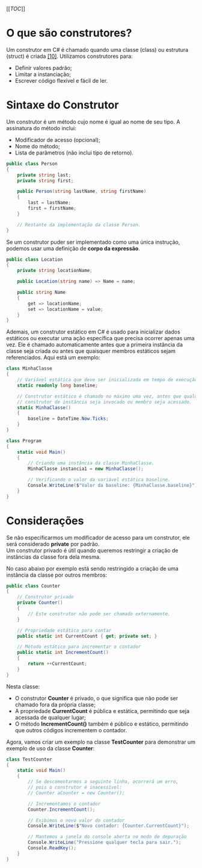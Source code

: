 [[_TOC_]]

# O que são construtores?
Um construtor em C# é chamado quando uma classe (class) ou estrutura (struct) é criada [[10]](/Advanced-Business-Development-with-.NET/1º-Semestre/Aula-04-%2D-Csharp,-uso-avançado-de-Modificadores-de-Acesso,-Palavras%2DChave,-Construtores,-Interfaces-e-Namespaces/Referências).
Utilizamos construtores para:
- Definir valores padrão;
- Limitar a instanciação;
- Escrever código flexível e fácil de ler.

# Sintaxe do Construtor
Um construtor é um método cujo nome é igual ao nome de seu tipo. A assinatura do método inclui:
- Modificador de acesso (opcional);
- Nome do método;
- Lista de parâmetros (não inclui tipo de retorno).
```csharp
public class Person
{
    private string last;
    private string first;

    public Person(string lastName, string firstName)
    {
        last = lastName;
        first = firstName;
    }

    // Restante da implementação da classe Person.
}
```
  
Se um construtor puder ser implementado como uma única instrução, podemos usar uma definição de **corpo da expressão**.
```csharp
public class Location
{
    private string locationName;

    public Location(string name) => Name = name;

    public string Name
    {
        get => locationName;
        set => locationName = value;
    }
}
```

Ademais, um construtor estático em C# é usado para inicializar dados estáticos ou executar uma ação específica que precisa ocorrer apenas uma vez. Ele é chamado automaticamente antes que a primeira instância da classe seja criada ou antes que quaisquer membros estáticos sejam referenciados. Aqui está um exemplo:
```csharp
class MinhaClasse
{
    // Variável estática que deve ser inicializada em tempo de execução.
    static readonly long baseline;

    // Construtor estático é chamado no máximo uma vez, antes que qualquer
    // construtor de instância seja invocado ou membro seja acessado.
    static MinhaClasse()
    {
        baseline = DateTime.Now.Ticks;
    }
}

class Program
{
    static void Main()
    {
        // Criando uma instância da classe MinhaClasse.
        MinhaClasse instancia1 = new MinhaClasse();

        // Verificando o valor da variável estática baseline.
        Console.WriteLine($"Valor da baseline: {MinhaClasse.baseline}");
    }
}
```

# Considerações
  
Se não especificarmos um modificador de acesso para um construtor, ele será considerado **private** por padrão.  
Um construtor privado é útil quando queremos restringir a criação de instâncias da classe fora dela mesma.
  
No caso abaixo por exemplo está sendo restringido a criação de uma instância da classe por outros membros:
```csharp
public class Counter
{
    // Construtor privado
    private Counter()
    {
        // Este construtor não pode ser chamado externamente.
    }

    // Propriedade estática para contar
    public static int CurrentCount { get; private set; }

    // Método estático para incrementar o contador
    public static int IncrementCount()
    {
        return ++CurrentCount;
    }
}
```
  
Nesta classe:
- O construtor **Counter** é privado, o que significa que não pode ser chamado fora da própria classe;
- A propriedade **CurrentCount** é pública e estática, permitindo que seja acessada de qualquer lugar;
- O método **IncrementCount()** também é público e estático, permitindo que outros códigos incrementem o contador.

Agora, vamos criar um exemplo na classe **TestCounter** para demonstrar um exemplo de uso da classe **Counter**:
```csharp
class TestCounter
{
    static void Main()
    {
        // Se descomentarmos a seguinte linha, ocorrerá um erro,
        // pois o construtor é inacessível:
        // Counter aCounter = new Counter();

        // Incrementamos o contador
        Counter.IncrementCount();

        // Exibimos o novo valor do contador
        Console.WriteLine($"Novo contador: {Counter.CurrentCount}");

        // Mantemos a janela do console aberta no modo de depuração
        Console.WriteLine("Pressione qualquer tecla para sair.");
        Console.ReadKey();
    }
}
```